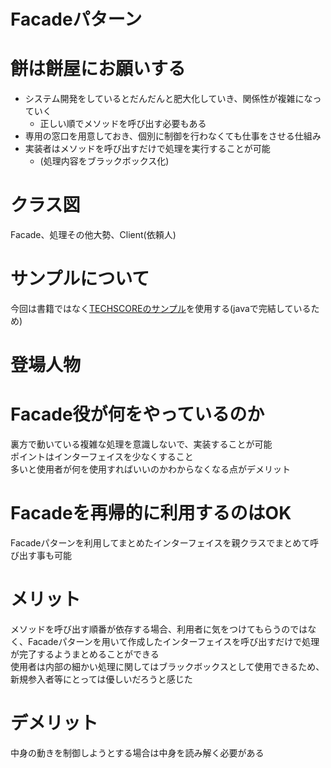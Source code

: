 # Facadeパターン

# 餅は餅屋にお願いする

- システム開発をしているとだんだんと肥大化していき、関係性が複雑になっていく
  - 正しい順でメソッドを呼び出す必要もある
- 専用の窓口を用意しておき、個別に制御を行わなくても仕事をさせる仕組み
- 実装者はメソッドを呼び出すだけで処理を実行することが可能
  - (処理内容をブラックボックス化)

# クラス図
Facade、処理その他大勢、Client(依頼人)  

<!-- TODO:写真をつける -->

# サンプルについて
今回は書籍ではなく[TECHSCOREのサンプル](https://www.techscore.com/tech/DesignPattern/Facade.html/)を使用する(javaで完結しているため)  

# 登場人物


# Facade役が何をやっているのか
裏方で動いている複雑な処理を意識しないで、実装することが可能  
ポイントはインターフェイスを少なくすること  
多いと使用者が何を使用すればいいのかわからなくなる点がデメリット  

# Facadeを再帰的に利用するのはOK
Facadeパターンを利用してまとめたインターフェイスを親クラスでまとめて呼び出す事も可能

# メリット
メソッドを呼び出す順番が依存する場合、利用者に気をつけてもらうのではなく、Facadeパターンを用いて作成したインターフェイスを呼び出すだけで処理が完了するようまとめることができる  
使用者は内部の細かい処理に関してはブラックボックスとして使用できるため、新規参入者等にとっては優しいだろうと感じた  

# デメリット
中身の動きを制御しようとする場合は中身を読み解く必要がある